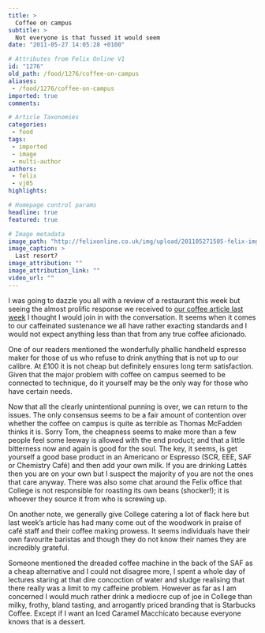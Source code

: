 ```yaml
---
title: >
  Coffee on campus
subtitle: >
  Not everyone is that fussed it would seem
date: "2011-05-27 14:05:28 +0100"

# Attributes from Felix Online V1
id: "1276"
old_path: /food/1276/coffee-on-campus
aliases:
 - /food/1276/coffee-on-campus
imported: true
comments:

# Article Taxonomies
categories:
 - food
tags:
 - imported
 - image
 - multi-author
authors:
 - felix
 - vj05
highlights:

# Homepage control params
headline: true
featured: true

# Image metadata
image_path: "http://felixonline.co.uk/img/upload/201105271505-felix-img_4469.jpg"
image_caption: >
  Last resort?
image_attribution: ""
image_attribution_link: ""
video_url: ""
---
```


I was going to dazzle you all with a review of a restaurant this week but seeing the almost prolific response we received to [our coffee article last week](http://felixonline.co.uk/food/1216/please-sir-where-can-i-find-good-coffee/) I thought I would join in with the conversation. It seems when it comes to our caffeinated sustenance we all have rather exacting standards and I would not expect anything less than that from any true coffee aficionado.

One of our readers mentioned the wonderfully phallic handheld espresso maker for those of us who refuse to drink anything that is not up to our calibre. At £100 it is not cheap but definitely ensures long term satisfaction. Given that the major problem with coffee on campus seemed to be connected to technique, do it yourself may be the only way for those who have certain needs.

Now that all the clearly unintentional punning is over, we can return to the issues. The only consensus seems to be a fair amount of contention over whether the coffee on campus is quite as terrible as Thomas McFadden thinks it is. Sorry Tom, the cheapness seems to make more than a few people feel some leeway is allowed with the end product; and that a little bitterness now and again is good for the soul. The key, it seems, is get yourself a good base product in an Americano or Espresso (SCR, EEE, SAF or Chemistry Café) and then add your own milk. If you are drinking Lattés then you are on your own but I suspect the majority of you are not the ones that care anyway. There was also some chat around the Felix office that College is not responsible for roasting its own beans (shocker!); it is whoever they source it from who is screwing up.

On another note, we generally give College catering a lot of flack here but last week’s article has had many come out of the woodwork in praise of café staff and their coffee making prowess. It seems individuals have their own favourite baristas and though they do not know their names they are incredibly grateful.

Someone mentioned the dreaded coffee machine in the back of the SAF as a cheap alternative and I could not disagree more, I spent a whole day of lectures staring at that dire concoction of water and sludge realising that there really was a limit to my caffeine problem. However as far as I am concerned I would much rather drink a mediocre cup of joe in College than milky, frothy, bland tasting, and arrogantly priced branding that is Starbucks Coffee. Except if I want an Iced Caramel Macchicato because everyone knows that is a dessert.
